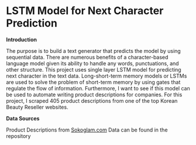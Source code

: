 # LSTM Model for Next Character Prediction  
  
**Introduction**  

The purpose is to build a text generator that predicts the model by using sequential data. There are numerous benefits of a character-based language model given its ability to handle any words, punctuations, and other structure.
This project uses single layer LSTM model for predicting next character in the text data. Long-short-term memory models or LSTMs are used to solve the problem of short-term memory by using gates that regulate the flow of information. Furthermore, I want to see if this model can be used to automate writing product descriptions for companies. For this project, I scraped 405 product descriptions from one of the top Korean Beauty Reseller websites.  

**Data Sources**  
  
Product Descriptions from [Sokoglam.com](www.sokoglam.com)
Data can be found in the repository
